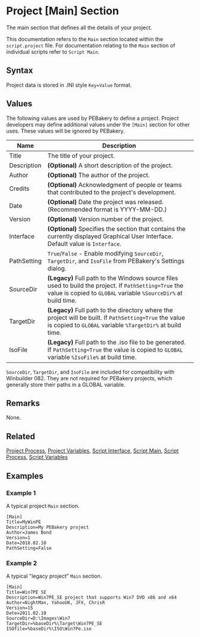 # Project [Main] Section

The main section that defines all the details of your project.

This documentation refers to the `Main` section located within the `script.project` file. For documentation relating to the `Main` section of individual scripts refer to `Script Main`.

## Syntax

Project data is stored in .INI style `Key=Value` format.

## Values

The following values are used by PEBakery to define a project. Project developers may define additional values under the `[Main]` section for other uses. These values will be ignored by PEBakery.

| Name | Description |
| --- | --- |
| Title | The title of your project. |
| Description | **(Optional)** A short description of the project. |
| Author | **(Optional)** The author of the project. |
| Credits | **(Optional)** Acknowledgment of people or teams that contributed to the project's development. |
| Date | **(Optional)** Date the project was released. (Recommended format is YYYY-MM-DD.) |
| Version | **(Optional)** Version number of the project. |
| Interface | **(Optional)** Specifies the section that contains the currently displayed Graphical User Interface. Default value is `Interface`. |
| PathSetting | `True`/`False` - Enable modifying `SourceDir`, `TargetDir`, and `IsoFile` from PEBakery's Settings dialog. |
| SourceDir | **(Legacy)** Full path to the Windows source files used to build the project. If `PathSetting=True` the value is copied to `GLOBAL` variable `%SourceDir%` at build time. |
| TargetDir | **(Legacy)** Full path to the directory where the project will be built. If `PathSetting=True` the value is copied to `GLOBAL` variable `%TargetDir%` at build time. |
| IsoFile | **(Legacy)** Full path to the .iso file to be generated. If `PathSetting=True` the value is copied to `GLOBAL` variable `%IsoFile%` at build time. |

`SourceDir`, `TargetDir`, and `IsoFile` are included for compatibility with Winbuilder 082. They are not required for PEBakery projects, which generally store their paths in a GLOBAL variable.

## Remarks

None.

## Related

[Project Process](./ProjectProcess.md), [Project Variables](./ProjectVariables.md), [Script Interface](./ScriptInterface.md), [Script Main](./ScriptMain.md), [Script Process](./ScriptProcess.md), [Script Variables](./ScriptVariables.md)

## Examples

### Example 1

A typical project `Main` section.

```pebakery
[Main]
Title=MyWinPE
Description=My PEBakery project
Author=James Bond
Version=1
Date=2018.02.10
PathSetting=False
```

### Example 2

A typical "legacy project" `Main` section.

```pebakery
[Main]
Title=Win7PE SE
Description=Win7PE_SE project that supports Win7 DVD x86 and x64
Author=NightMan, YahooUK, JFX, ChrisR
Version=15
Date=2011.02.10
SourceDir=D:\Images\Win7
TargetDir=%baseDir%\Target\Win7PE_SE
ISOfile=%baseDir%\ISO\Win7Pe.iso
```